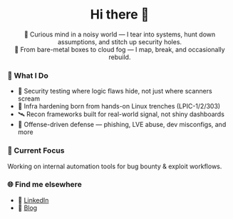 <h1 align="center"> Hi there 👋 </h1>


<p align="center">
  🧠 Curious mind in a noisy world — I tear into systems, hunt down assumptions, and stitch up security holes.<br>
  👣 From bare-metal boxes to cloud fog — I map, break, and occasionally rebuild.
</p>

### 🧷 What I Do
- 🧪 Security testing where logic flaws hide, not just where scanners scream
- 🐚 Infra hardening born from hands-on Linux trenches (LPIC-1/2/303)
- 🛰️ Recon frameworks built for real-world signal, not shiny dashboards
- 🎯 Offense-driven defense — phishing, LVE abuse, dev misconfigs, and more

### 📡 Current Focus
Working on internal automation tools for bug bounty & exploit workflows.

### 🌐 Find me elsewhere
- 💼 [LinkedIn](https://www.linkedin.com/in/sherwin-enayati/)
- 🧠 [Blog](https://sherwiin.me)

